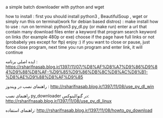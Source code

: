 a simple batch downloader with python and wget 

how to install :
	first you should install python3 , BeautifulSoup , wget
	or simply run this on terminal(work for debian based distros) : make install
how to use : 
	run on terminal: python3 py_dl.py (or make run)
	enter a url that contain many download files
	enter a keyword that program search keyword on links (for example 480p or exe)
	choose if the page have full links or not (probabely yes except for ftp)
	enjoy :)
	if you want to close or pause, just force close program, next time you run program and enter link, it will continue

ایده اصلی برنامه :
https://rsharifnasab.blog.ir/1397/11/07/%D8%AF%D8%A7%D9%86%D9%84%D9%88%D8%AF-%D9%85%D9%86%DB%8C%D8%AC%D8%B1-%D8%AE%D9%88%D8%AF%D9%85

راهنمای نصب در ویندوز :
http://rsharifnasab.blog.ir/1397/11/08/use_py_dl_win

راهنمای نصب py_downloader در گنو/لینوکس:
http://rsharifnasab.blog.ir/1397/11/08/use_py_dl_linux

راهنمای استفاده:
http://rsharifnasab.blog.ir/1397/11/08/howto_py_download
